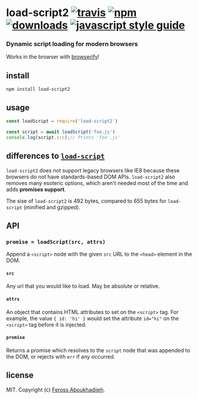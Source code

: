 # load-script2 [![travis][travis-image]][travis-url] [![npm][npm-image]][npm-url] [![downloads][downloads-image]][downloads-url] [![javascript style guide][standard-image]][standard-url]

[travis-image]: https://img.shields.io/travis/feross/load-script2/master.svg
[travis-url]: https://travis-ci.org/feross/load-script2
[npm-image]: https://img.shields.io/npm/v/load-script2.svg
[npm-url]: https://npmjs.org/package/load-script2
[downloads-image]: https://img.shields.io/npm/dm/load-script2.svg
[downloads-url]: https://npmjs.org/package/load-script2
[standard-image]: https://img.shields.io/badge/code_style-standard-brightgreen.svg
[standard-url]: https://standardjs.com

### Dynamic script loading for modern browsers

Works in the browser with [browserify](http://browserify.org/)!

## install

```
npm install load-script2
```

## usage

```js
const loadScript = require('load-script2')

const script = await loadScript('foo.js')
console.log(script.src);// Prints 'foo'.js'
```

## differences to [`load-script`](https://www.npmjs.com/package/load-script)

`load-script2` does not support legacy browsers like IE8 because these browsers
do not have standards-based DOM APIs. `load-script2` also removes many esoteric
options, which aren't needed most of the time and adds **promises support**.

The sise of `load-script2` is 492 bytes, compared to 655 bytes for `load-script` (minified
and gzipped).

## API

### `promise = loadScript(src, attrs)`

Append a `<script>` node with the given `src` URL to the `<head>` element in the DOM.

#### `src`

Any url that you would like to load.  May be absolute or relative.

#### `attrs`

An object that contains HTML attributes to set on the `<script>` tag. For
example, the value `{ id: 'hi' }` would set the attribute `id="hi"` on the
`<script>` tag before it is injected.

#### `promise`

Returns a promise which resolves to the `script` node that was appended to the
DOM, or rejects with `err` if any occurred.

## license

MIT. Copyright (c) [Feross Aboukhadijeh](https://feross.org).
